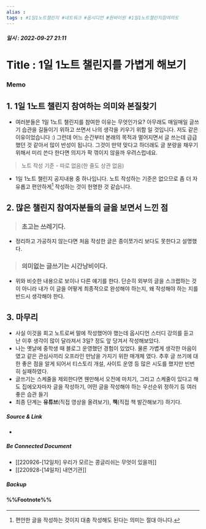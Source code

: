 ```yaml
---
alias : 
tags : #1일1노트챌린지 #네트워크 #옵시디언 #원바이원 #1일1노트챌린지참여의도
---
```


##### 일시 : 2022-09-27 21:11

# Title : 1일 1노트 챌린지를 가볍게 해보기

### Memo

## 1. 1일 1노트 챌린지 참여하는 의미와 본질찾기
- 여러분들은 1일 1노트 챌린지를 참여한 이유는 무엇인가요? 아무래도 매일매일 글쓰기 습관을 길들이기 위하고 쓰면서 나의 생각을 키우기 위함 일 것입니다. 저도 같은 이유이었습니다 :)
  그런데 어느 순간부터 본래의 목적과 멀어지면서 글 쓰는데 급급했던 것 같아서 많이 반성이 됩니다. 그것이 만약 맞다고 하더래도 글 분량을 채우기 위해서 미리 쓴다 한다면 의지가 팍 꺾이지 않을까 우려스럽네요.

> 노트 작성 기준 
> \- 따로 없음(한 줄도 상관 없음)

- 1일 1노트 챌린지 공지내용 중 하나입니다. 노트 작성하는 기준은 없으므로 좀 더 자유롭고 편안하게[^1] 작성하는 것이 헌명한 것 같습니다.

## 2. 많은 챌린지 참여자분들의 글을 보면서 느낀 점

> ### 초고는 쓰레기다. 
- 정리하고 가공하지 않는다면 처음 작성한 글은 종이쪼가리 보다도 못한다고 설명했다.

> ### 의미없는 글쓰기는 시간낭비이다. 
- 위와 비슷한 내용으로 보이나 다른 얘기를 한다. 단순히 외부의 글을 스크랩하는 것이 아니라 내가 이 글을 어떻게 최종적으로 완성해야 하는지, 왜 작성해야 하는 지를 반드시 생각해야 한다.

## 3. 마무리
- 사실 이것을 회고 노트로써 말에 작성했어야 했는데 옵시디언 스터디 강의를 듣고 난 이후 생각이 많이 달라져서 3일? 정도 앞 당겨서 작성해보았다.
- 나는 옛날에 중학생 때 블로그 운영했던 경험이 있었다. 물론 가볍게 생각한 마음이 였고 같은 관심사끼리 오프라인 만남을 가지기 위한 매개체 였다. 추후 글 쓰기에 대한 좋은 점을 알게 되어서 티스토리 개설, 사이트 운영 등 많은 시도를 했지만 빈번히 실패하였다.
- 글쓰기는 스케줄을 제외한다면 웬만해서 오전에 마치기, 그리고 스케줄이 있다고 해도 집에오자마자 글을 작성하기, 어떤 글을 작성해야 하는 우선순위 정하기 등 여러 좋은 습관 들기
- 최종 단계는 **유튜브**(직접 영상을 올려보기), **책**(직접 책 발간해보기) 하기다.

##### Source & Link
- 

##### Be Connected Document
- [[220926-[12일차] 우리가 모르는 콩글리쉬는 무엇이 있을까]]
- [[220928-[14일차] 내연기관]]

##### Backup


#### %%Footnote%%

[^1]: 편안한 글을 작성하는 것이지 대충 작성해도 된다는 의미는 절대 아니다.